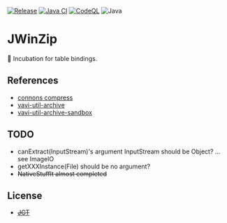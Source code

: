 [![Release](https://jitpack.io/v/umjammer/vavi-apps-jwinzip.svg)](https://jitpack.io/#umjammer/vavi-apps-jwinzip)
[![Java CI](https://github.com/umjammer/vavi-apps-jwinzip/actions/workflows/maven.yml/badge.svg)](https://github.com/umjammer/vavi-apps-jwinzip/actions/workflows/maven.yml)
[![CodeQL](https://github.com/umjammer/vavi-apps-jwinzip/actions/workflows/codeql-analysis.yml/badge.svg)](https://github.com/umjammer/vavi-apps-jwinzip/actions/workflows/codeql-analysis.yml)
![Java](https://img.shields.io/badge/Java-8-b07219)

# JWinZip

🐣 Incubation for table bindings.

## References

 * [connons compress](http://jakarta.apache.org/commons/sandbox/compress/apidocs/index.html)
 * [vavi-util-archive](https://github.com/umjammer/vavi-util-archive)
 * [vavi-util-archive-sandbox](https://github.com/umjammer/vavi-util-archive-sandbox)

## TODO

 * canExtract(InputStream)'s argument InputStream should be Object? ... see ImageIO
 * getXXXInstance(File) should be no argument?
 * ~~NativeStuffIt almost completed~~

## License

 * ~~[JGT](http://www.gjt.org/doc/gpl/)~~
